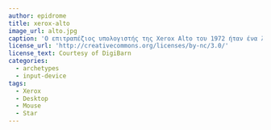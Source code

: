 ```yaml
---
author: epidrome
title: xerox-alto
image_url: alto.jpg
caption: 'Ο επιτραπέζιος υπολογιστής της Xerox Alto του 1972 ήταν ένα λειτουργικό πρωτότυπο που βελτιωνόταν συνεχώς από τους ερευνητές του PARC και οδήγησε τελικά την κατασκευή του πρώτου σύγχρονου υπολογιστή με γραφική επιφάνεια εργασίας, του Xerox Star'
license_url: 'http://creativecommons.org/licenses/by-nc/3.0/'
license_text: Courtesy of DigiBarn
categories:
  - archetypes
  - input-device
tags:
  - Xerox
  - Desktop
  - Mouse
  - Star
---
```

